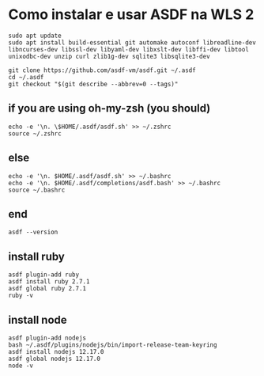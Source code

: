 # Como instalar e usar ASDF na WLS 2

```text
sudo apt update
sudo apt install build-essential git automake autoconf libreadline-dev libncurses-dev libssl-dev libyaml-dev libxslt-dev libffi-dev libtool unixodbc-dev unzip curl zlib1g-dev sqlite3 libsqlite3-dev

git clone https://github.com/asdf-vm/asdf.git ~/.asdf
cd ~/.asdf
git checkout "$(git describe --abbrev=0 --tags)"
```

## if you are using oh-my-zsh \(you should\)

```text
echo -e '\n. \$HOME/.asdf/asdf.sh' >> ~/.zshrc
source ~/.zshrc
```

## else

```text
echo -e '\n. $HOME/.asdf/asdf.sh' >> ~/.bashrc
echo -e '\n. $HOME/.asdf/completions/asdf.bash' >> ~/.bashrc
source ~/.bashrc
```

## end

```text
asdf --version
```

## install ruby

```text
asdf plugin-add ruby
asdf install ruby 2.7.1
asdf global ruby 2.7.1
ruby -v
```

## install node

```text
asdf plugin-add nodejs
bash ~/.asdf/plugins/nodejs/bin/import-release-team-keyring
asdf install nodejs 12.17.0
asdf global nodejs 12.17.0
node -v
```

